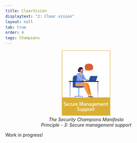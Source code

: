 ```yaml
---
title: ClearVision
displaytext: "2: Clear vision"
layout: null
tab: true
order: 4
tags: Champions
---
```

<p align="center">
  <img src="assets/images/OWASP Security Champions Manifesto icon3.png" /><br><i>The Security Champions Manifesto<br>Principle - 3: Secure management support</i>
</p>

Work in progress!